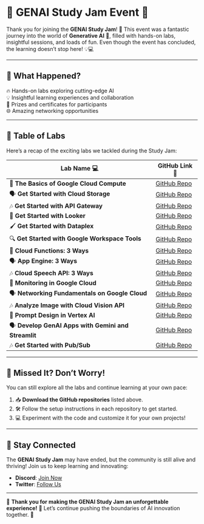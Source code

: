 # 🤖 **GENAI Study Jam Event** 🌟  
Thank you for joining the **GENAI Study Jam**! 🚀 This event was a fantastic journey into the world of **Generative AI** 🧠, filled with hands-on labs, insightful sessions, and loads of fun. Even though the event has concluded, the learning doesn’t stop here! 💡💻  

---

## 🌟 **What Happened?**  
🔥 Hands-on labs exploring cutting-edge AI  
💡 Insightful learning experiences and collaboration  
🎁 Prizes and certificates for participants  
🌐 Amazing networking opportunities  

---

## 📜 **Table of Labs**  
Here’s a recap of the exciting labs we tackled during the Study Jam:  

| **Lab Name** 💻 | **GitHub Link** 🔗 |  
|------------------|--------------------|  
| 🎨 **The Basics of Google Cloud Compute** | [GitHub Repo](https://github.com/GDSC-NCU/GenAI_Study_Jam_Solutions/tree/main-1/The%20Basics%20of%20Google%20Cloud%20Compute) |  
| 🗣️ **Get Started with Cloud Storage** | [GitHub Repo](https://github.com/GDSC-NCU/GenAI_Study_Jam_Solutions/tree/main-1/Get%20Started%20with%20Cloud%20Storage) |  
| 🎶 **Get Started with API Gateway** | [GitHub Repo](https://github.com/GDSC-NCU/GenAI_Study_Jam_Solutions/tree/main-1/Get%20Started%20with%20API%20Gateway) |  
| 📜 **Get Started with Looker** | [GitHub Repo](https://github.com/GDSC-NCU/GenAI_Study_Jam_Solutions/tree/main-1/Get%20Started%20with%20Looker) |  
| 🖌️ **Get Started with Dataplex** | [GitHub Repo](https://github.com/GDSC-NCU/GenAI_Study_Jam_Solutions/tree/main-1/Get%20Started%20with%20Dataplex) |  
| 🔍 **Get Started with Google Workspace Tools** | [GitHub Repo](https://github.com) |  
| 🔢 **Cloud Functions: 3 Ways** | [GitHub Repo](https://github.com/GDSC-NCU/GenAI_Study_Jam_Solutions/tree/main-1/Cloud%20Functions-%203%20Ways) |  
| 🗣️ **App Engine: 3 Ways** | [GitHub Repo](https://github.com/GDSC-NCU/GenAI_Study_Jam_Solutions/tree/main-1/App%20Engine%20-%203%20Ways) |  
| 🎶 **Cloud Speech API: 3 Ways** | [GitHub Repo](https://github.com/GDSC-NCU/GenAI_Study_Jam_Solutions/tree/main-1/Cloud%20Speech%20API%20-%203%20Ways) |  
| 📜 **Monitoring in Google Cloud** | [GitHub Repo](https://github.com/GDSC-NCU/GenAI_Study_Jam_Solutions/tree/main-1/Monitoring%20in%20Google%20Cloud) |  
| 🗣️ **Networking Fundamentals on Google Cloud** | [GitHub Repo](https://github.com/GDSC-NCU/GenAI_Study_Jam_Solutions/tree/main-1/Networking%20Fundamentals%20on%20Google%20Cloud) |  
| 🎶 **Analyze Image with Cloud Vision API** | [GitHub Repo](https://github.com/GDSC-NCU/GenAI_Study_Jam_Solutions/tree/main-1/Analyze%20Images%20with%20the%20Cloud%20Vision%20API) |  
| 🔢 **Prompt Design in Vertex AI** | [GitHub Repo](https://github.com/GDSC-NCU/GenAI_Study_Jam_Solutions/tree/main-1/Prompt%20Design%20in%20Vertex%20AI/Prompt%20Design%20in%20Vertex%20AI%20Challenge%20Lab) |  
| 🗣️ **Develop GenAI Apps with Gemini and Streamlit** | [GitHub Repo](https://github.com/GDSC-NCU/GenAI_Study_Jam_Solutions/tree/main-1/Develop%20GenAI%20Apps%20with%20Gemini%20and%20Streamlit) |  
| 🎶 **Get Started with Pub/Sub** | [GitHub Repo](https://github.com/GDSC-NCU/GenAI_Study_Jam_Solutions/tree/main-1/Get%20Started%20with%20Pub%3ASub) |  
---

## 🌈 **Missed It? Don’t Worry!**  
You can still explore all the labs and continue learning at your own pace:  

1. 📥 **Download the GitHub repositories** listed above.  
2. 🛠️ Follow the setup instructions in each repository to get started.  
3. 💻 Experiment with the code and customize it for your own projects!  

---

## 🚀 **Stay Connected**  
The **GENAI Study Jam** may have ended, but the community is still alive and thriving! Join us to keep learning and innovating:  

- **Discord**: [Join Now](https://discord.gg/example)  
- **Twitter**: [Follow Us](https://twitter.com/example)  

---

🎉 **Thank you for making the GENAI Study Jam an unforgettable experience!** 🌟 Let’s continue pushing the boundaries of AI innovation together. 🚀  
